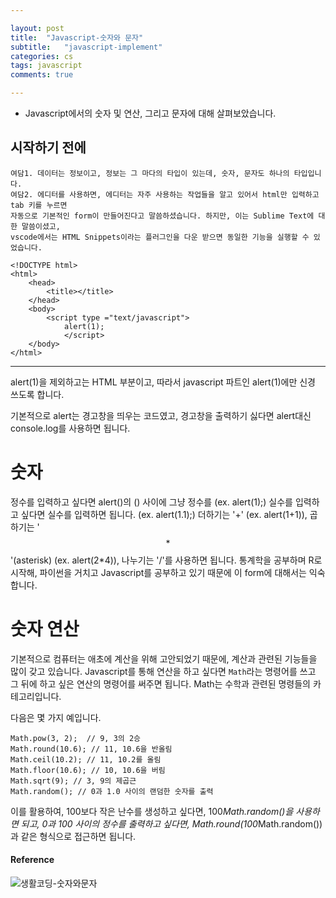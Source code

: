```yaml
---

layout: post
title:  "Javascript-숫자와 문자"
subtitle:   "javascript-implement"
categories: cs
tags: javascript
comments: true

---
```


- Javascript에서의 숫자 및 연산, 그리고 문자에 대해 살펴보았습니다.  

## 시작하기 전에

```
여담1. 데이터는 정보이고, 정보는 그 마다의 타입이 있는데, 숫자, 문자도 하나의 타입입니다.  
여담2. 에디터를 사용하면, 에디터는 자주 사용하는 작업들을 알고 있어서 html만 입력하고 tab 키를 누르면
자동으로 기본적인 form이 만들어진다고 말씀하셨습니다. 하지만, 이는 Sublime Text에 대한 말씀이셨고,
vscode에서는 HTML Snippets이라는 플러그인을 다운 받으면 동일한 기능을 실행할 수 있었습니다. 
```
```
<!DOCTYPE html>  
<html>  
    <head>  
        <title></title>  
    </head>  
    <body>  
        <script type ="text/javascript">  
            alert(1);  
            </script>  
    </body>  
</html>  
```
---

alert(1)을 제외하고는 HTML 부분이고, 따라서 javascript 파트인 alert(1)에만 신경 쓰도록 합니다.  

기본적으로 alert는 경고창을 띄우는 코드였고, 경고창을 출력하기 싫다면 alert대신 console.log를 사용하면 됩니다.

# 숫자

정수를 입력하고 싶다면 alert()의 () 사이에 그냥 정수를 (ex. alert(1);) 
실수를 입력하고 싶다면 실수를 입력하면 됩니다. (ex. alert(1.1);)
더하기는 '+' (ex. alert(1+1)), 곱하기는 '$$*$$'(asterisk) (ex. alert(2*4)), 나누기는 '/'를 사용하면 됩니다.
통계학을 공부하며 R로 시작해, 파이썬을 거치고 Javascript를 공부하고 있기 때문에 이 form에 대해서는 익숙합니다.

# 숫자 연산

기본적으로 컴퓨터는 애초에 계산을 위해 고안되었기 때문에, 계산과 관련된 기능들을 많이 갖고 있습니다.
Javascript를 통해 연산을 하고 싶다면 `Math`라는 명령어를 쓰고 그 뒤에 하고 싶은 연산의 명령어를 써주면 됩니다.
Math는 수학과 관련된 명령들의 카테고리입니다.

다음은 몇 가지 예입니다.

```
Math.pow(3, 2);  // 9, 3의 2승
Math.round(10.6); // 11, 10.6을 반올림
Math.ceil(10.2); // 11, 10.2를 올림
Math.floor(10.6); // 10, 10.6을 버림
Math.sqrt(9); // 3, 9의 제곱근
Math.random(); // 0과 1.0 사이의 랜덤한 숫자를 출력
```  
이를 활용하여, 100보다 작은 난수를 생성하고 싶다면, 100*Math.random()을 사용하면 되고,
0과 100 사이의 정수를 출력하고 싶다면, Math.round(100*Math.random())과 같은 형식으로 접근하면 됩니다. 



#### Reference
![생활코딩-숫자와문자](https://opentutorials.org/course/743/4647)
